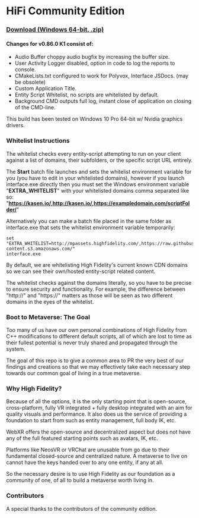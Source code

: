 # HiFi Community Edition

### [Download (Windows 64-bit, .zip)](https://realities.dev/cdn/hifi-community/v0860-kasen-VS-release+freshstart/Packaged_Release.zip)

#### Changes for **v0.86.0 K1** consist of:

* Audio Buffer choppy audio bugfix by increasing the buffer size.
* User Activity Logger disabled, option in code to log the reports to console.
* CMakeLists.txt configured to work for Polyvox, Interface JSDocs. (may be obsolete)
* Custom Application Title.
* Entity Script Whitelist, no scripts are whitelisted by default.
* Background CMD outputs full log, instant close of application on closing of the CMD-line.

This build has been tested on Windows 10 Pro 64-bit w/ Nvidia graphics drivers.

### Whitelist Instructions

The whitelist checks every entity-script attempting to run on your client against a list of domains, their subfolders, or the specific script URL entirely.

The **Start** batch file launches and sets the whitelist environment variable for you (you have to edit in your whitelisted domains), however if you launch interface.exe directly then you must set the Windows environment variable "**EXTRA_WHITELIST**" with your whitelisted domains comma separated like so: "**https://kasen.io/,http://kasen.io/,https://exampledomain.com/scriptFolder/**" 

Alternatively you can make a batch file placed in the same folder as interface.exe that sets the whitelist environment variable temporarily:

```
set "EXTRA_WHITELIST=http://mpassets.highfidelity.com/,https://raw.githubusercontent.com/highfidelity/,https://hifi-content.s3.amazonaws.com/"
interface.exe
```

By default, we are whitelisting High Fidelity's current known CDN domains so we can see their own/hosted entity-script related content.

The whitelist checks against the domains literally, so you have to be precise to ensure security and functionality. For example, the difference between "http://" and "https://" matters as those will be seen as two different domains in the eyes of the whitelist.

### Boot to Metaverse: The Goal

Too many of us have our own personal combinations of High Fidelity from C++ modifications to different default scripts, all of which are lost to time as their fullest potential is never truly shared and propagated through the system.

The goal of this repo is to give a common area to PR the very best of our findings and creations so that we may effectively take each necessary step towards our common goal of living in a true metaverse.

### Why High Fidelity?

Because of all the options, it is the only starting point that is open-source, cross-platform, fully VR integrated + fully desktop integrated with an aim for quality visuals and performance. It also does us the service of providing a foundation to start from such as entity management, full body IK, etc.

WebXR offers the open-source and decentralized aspect but does not have any of the full featured starting points such as avatars, IK, etc.

Platforms like NeosVR or VRChat are unusable from go due to their fundamental closed-source and centralized nature. A metaverse to live on cannot have the keys handed over to any one entity, if any at all.

So the necessary desire is to use High Fidelity as our foundation as a community of one, of all to build a metaverse worth living in.

### Contributors

A special thanks to the contributors of the community edition.
